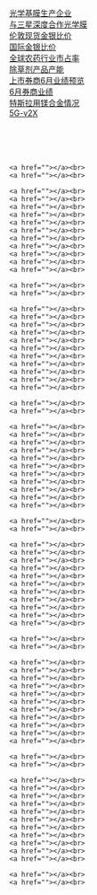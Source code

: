 <a href="https://image.xuangubao.cn/Fum5-gsyzetkJ859mMrfkOS-ReHn">光学基膜生产企业</a><br/>
	<a href="https://image.xuangubao.cn/FjWoyDuj1sDrPY2BCSNcbqQQdtno">与三星深度合作光学膜</a><br>
	<a href="https://image.xuangubao.cn/FmOMyUHACejMPfvSvs9w48zyONct">伦敦现货金银比价</a><br>
	<a href="https://image.xuangubao.cn/FqWljHzsKiVpV4bQunLKDarpzcwM">国际金银比价</a><br>
	<a href="https://image.xuangubao.cn/FqZDOYSNFwm-WMfkrMY80rdBNA40">全球农药行业市占率</a><br>
	<a href="https://image.xuangubao.cn/Fkl4ZEepny1TrTsC7uIHjl1zLF8q">除草剂产品产能</a><br>
	<a href="https://image.xuangubao.cn/Fg1onYQS6VDQhk9dtDGM8iUMQskm">上市券商6月业绩预览</a><br>
	<a href="https://image.xuangubao.cn/FvmcdWtuRpgwVUIJzLWdUxkWL8AA">6月券商业绩</a><br>
	<a href="https://image.xuangubao.cn/FnhDf5n4t2C-RsCyML3Cte7KN1FZ">特斯拉用镁合金情况</a><br>
	<a href="https://image.xuangubao.cn/FrOGHaKN5eU3rgyqIuWgIlvQfjM6">5G-v2X</a><br>
	<a href=""></a><br>
	<a href=""></a><br>
	<a href=""></a><br>
	<a href=""></a><br>

	<a href=""></a><br>
	<a href=""></a><br>

	<a href=""></a><br>
	<a href=""></a><br>
	<a href=""></a><br>
	<a href=""></a><br>
	<a href=""></a><br>
	<a href=""></a><br>
	<a href=""></a><br>
	<a href=""></a><br>
	<a href=""></a><br>
	<a href=""></a><br>
	<a href=""></a><br>

	<a href=""></a><br>
	<a href=""></a><br>

	<a href=""></a><br>
	<a href=""></a><br>
	<a href=""></a><br>
	<a href=""></a><br>
	<a href=""></a><br>
	<a href=""></a><br>
	<a href=""></a><br>
	<a href=""></a><br>
	<a href=""></a><br>
	<a href=""></a><br>
	<a href=""></a><br>

	<a href=""></a><br>
	<a href=""></a><br>

	<a href=""></a><br>
	<a href=""></a><br>
	<a href=""></a><br>
	<a href=""></a><br>
	<a href=""></a><br>
	<a href=""></a><br>
	<a href=""></a><br>
	<a href=""></a><br>
	<a href=""></a><br>
	<a href=""></a><br>
	<a href=""></a><br>

	<a href=""></a><br>
	<a href=""></a><br>

	<a href=""></a><br>
	<a href=""></a><br>
	<a href=""></a><br>
	<a href=""></a><br>
	<a href=""></a><br>
	<a href=""></a><br>
	<a href=""></a><br>
	<a href=""></a><br>
	<a href=""></a><br>
	<a href=""></a><br>
	<a href=""></a><br>

	<a href=""></a><br>
	<a href=""></a><br>

	<a href=""></a><br>
	<a href=""></a><br>
	<a href=""></a><br>
	<a href=""></a><br>
	<a href=""></a><br>
	<a href=""></a><br>
	<a href=""></a><br>
	<a href=""></a><br>
	<a href=""></a><br>
	<a href=""></a><br>
	<a href=""></a><br>

	<a href=""></a><br>
	<a href=""></a><br>

	<a href=""></a><br>
	<a href=""></a><br>
	<a href=""></a><br>
	<a href=""></a><br>
	<a href=""></a><br>
	<a href=""></a><br>
	<a href=""></a><br>
	<a href=""></a><br>
	<a href=""></a><br>
	<a href=""></a><br>
	<a href=""></a><br>

	<a href=""></a><br>
	<a href=""></a><br>
	